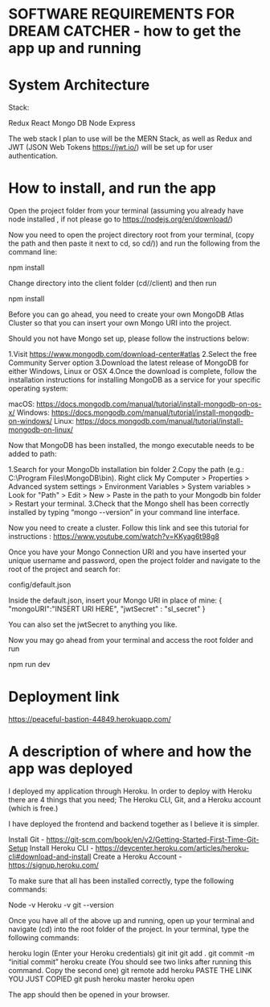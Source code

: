 # SOFTWARE REQUIREMENTS FOR DREAM CATCHER - how to get the app up and running
# System Architecture

Stack:

Redux
React
Mongo DB
Node
Express

The web stack I plan to use will be the MERN Stack, as well as Redux and JWT
(JSON Web Tokens https://jwt.io/) will be set up for user authentication.

# How to install, and run the app

Open the project folder from your terminal (assuming you already have node installed
, if not please go to https://nodejs.org/en/download/)

Now you need to open the project directory root from your terminal,
(copy the path and then paste it next to cd, so cd/<pasted folder path>))
and run the following from the command line:


npm install

Change directory into the client folder 
(cd/<root folder>/client) and then run 

npm install

Before you can go ahead, you need to create your own MongoDB Atlas
Cluster so that you can insert your own Mongo URI into the project.

Should you not have Mongo set up, please follow the instructions below:

1.Visit https://www.mongodb.com/download-center#atlas
2.Select the free Community Server option
3.Download the latest release of MongoDB for either Windows, Linux or OSX
4.Once the download is complete, follow the installation instructions for installing
MongoDB as a service for your specific operating system:

 macOS:
 https://docs.mongodb.com/manual/tutorial/install-mongodb-on-os-x/
 Windows:
 https://docs.mongodb.com/manual/tutorial/install-mongodb-on-windows/
 Linux:
 https://docs.mongodb.com/manual/tutorial/install-mongodb-on-linux/

Now that MongoDB has been installed, the mongo executable needs to be added to path:

1.Search for your MongoDb installation bin folder 
2.Copy the path (e.g.: C:\Program Files\MongoDB\bin). Right click My Computer >
  Properties > Advanced system settings > Environment Variables > System
  variables > Look for "Path" > Edit > New > Paste in the path to your Mongodb
  bin folder > Restart your terminal. 
3.Check that the Mongo shell has been correctly installed by typing
  “mongo --version” in your command line interface.

Now you need to create a cluster. Follow this link and see this tutorial
for instructions : https://www.youtube.com/watch?v=KKyag6t98g8

Once you have your Mongo Connection URI and you have inserted your
unique username and password, open the project folder and navigate to the
root of the project and search for:

config/default.json

Inside the default.json, insert your Mongo URI in place of mine:
{
    "mongoURI":"INSERT URI HERE",
    "jwtSecret" : "sl_secret"
}

You can also set the jwtSecret to anything you like.

Now you may go ahead from your terminal and access the root folder and run 

npm run dev


# Deployment link

https://peaceful-bastion-44849.herokuapp.com/

# A description of where and how the app was deployed

I deployed my application through Heroku. In order to 
deploy with Heroku there are 4 things that you need;
The Heroku CLI, Git, and a Heroku account (which is free.)

I have deployed the frontend and backend together as I believe it
is simpler.

Install Git - https://git-scm.com/book/en/v2/Getting-Started-First-Time-Git-Setup
Install Heroku CLI - https://devcenter.heroku.com/articles/heroku-cli#download-and-install
Create a Heroku Account - https://signup.heroku.com/

To make sure that all has been installed correctly, type the following commands:

Node -v
Heroku -v
git --version

Once you have all of the above up and running, open up your terminal and navigate (cd) into
the root folder of the project. In your terminal, type the following commands:

heroku login (Enter your Heroku credentials)
git init
git add .
git commit -m “initial commit”
heroku create (You should see two links after running this command. Copy the second one)
git remote add heroku PASTE THE LINK YOU JUST COPIED
git push heroku master
heroku open

The app should then be opened in your browser.




